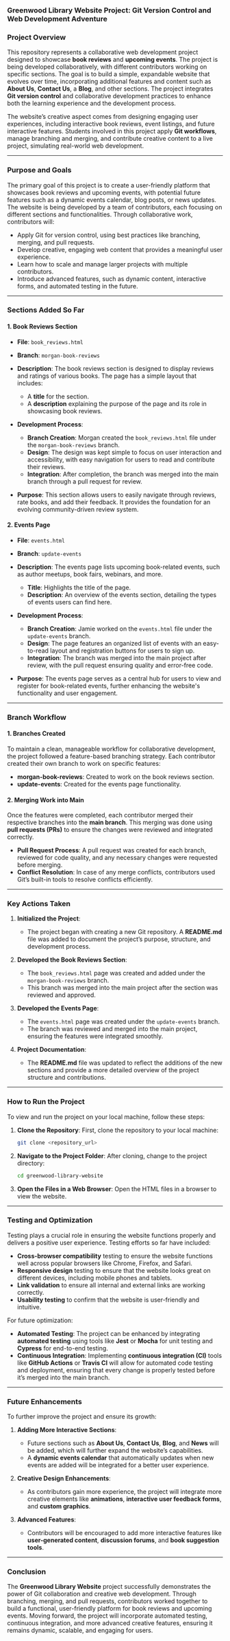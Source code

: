 ### **Greenwood Library Website Project: Git Version Control and Web Development Adventure**

### **Project Overview**

This repository represents a collaborative web development project designed to showcase **book reviews** and **upcoming events**. The project is being developed collaboratively, with different contributors working on specific sections. The goal is to build a simple, expandable website that evolves over time, incorporating additional features and content such as **About Us**, **Contact Us**, a **Blog**, and other sections. The project integrates **Git version control** and collaborative development practices to enhance both the learning experience and the development process.

The website’s creative aspect comes from designing engaging user experiences, including interactive book reviews, event listings, and future interactive features. Students involved in this project apply **Git workflows**, manage branching and merging, and contribute creative content to a live project, simulating real-world web development.

---

### **Purpose and Goals**

The primary goal of this project is to create a user-friendly platform that showcases book reviews and upcoming events, with potential future features such as a dynamic events calendar, blog posts, or news updates. The website is being developed by a team of contributors, each focusing on different sections and functionalities. Through collaborative work, contributors will:

- Apply Git for version control, using best practices like branching, merging, and pull requests.
- Develop creative, engaging web content that provides a meaningful user experience.
- Learn how to scale and manage larger projects with multiple contributors.
- Introduce advanced features, such as dynamic content, interactive forms, and automated testing in the future.

---

### **Sections Added So Far**

#### **1. Book Reviews Section**
- **File**: `book_reviews.html`
- **Branch**: `morgan-book-reviews`
- **Description**: The book reviews section is designed to display reviews and ratings of various books. The page has a simple layout that includes:
  - A **title** for the section.
  - A **description** explaining the purpose of the page and its role in showcasing book reviews.
  
- **Development Process**:
  - **Branch Creation**: Morgan created the `book_reviews.html` file under the `morgan-book-reviews` branch.
  - **Design**: The design was kept simple to focus on user interaction and accessibility, with easy navigation for users to read and contribute their reviews.
  - **Integration**: After completion, the branch was merged into the main branch through a pull request for review.

- **Purpose**: This section allows users to easily navigate through reviews, rate books, and add their feedback. It provides the foundation for an evolving community-driven review system.

#### **2. Events Page**
- **File**: `events.html`
- **Branch**: `update-events`
- **Description**: The events page lists upcoming book-related events, such as author meetups, book fairs, webinars, and more.
  - **Title**: Highlights the title of the page.
  - **Description**: An overview of the events section, detailing the types of events users can find here.

- **Development Process**:
  - **Branch Creation**: Jamie worked on the `events.html` file under the `update-events` branch.
  - **Design**: The page features an organized list of events with an easy-to-read layout and registration buttons for users to sign up.
  - **Integration**: The branch was merged into the main project after review, with the pull request ensuring quality and error-free code.

- **Purpose**: The events page serves as a central hub for users to view and register for book-related events, further enhancing the website's functionality and user engagement.

---

### **Branch Workflow**

#### **1. Branches Created**
To maintain a clean, manageable workflow for collaborative development, the project followed a feature-based branching strategy. Each contributor created their own branch to work on specific features:

- **morgan-book-reviews**: Created to work on the book reviews section.
- **update-events**: Created for the events page functionality.

#### **2. Merging Work into Main**
Once the features were completed, each contributor merged their respective branches into the **main branch**. This merging was done using **pull requests (PRs)** to ensure the changes were reviewed and integrated correctly.

- **Pull Request Process**: A pull request was created for each branch, reviewed for code quality, and any necessary changes were requested before merging.
- **Conflict Resolution**: In case of any merge conflicts, contributors used Git’s built-in tools to resolve conflicts efficiently.

---

### **Key Actions Taken**

1. **Initialized the Project**:
   - The project began with creating a new Git repository. A **README.md** file was added to document the project’s purpose, structure, and development process.

2. **Developed the Book Reviews Section**:
   - The `book_reviews.html` page was created and added under the `morgan-book-reviews` branch.
   - This branch was merged into the main project after the section was reviewed and approved.

3. **Developed the Events Page**:
   - The `events.html` page was created under the `update-events` branch.
   - The branch was reviewed and merged into the main project, ensuring the features were integrated smoothly.

4. **Project Documentation**:
   - The **README.md** file was updated to reflect the additions of the new sections and provide a more detailed overview of the project structure and contributions.

---

### **How to Run the Project**

To view and run the project on your local machine, follow these steps:

1. **Clone the Repository**:
   First, clone the repository to your local machine:

   ```bash
   git clone <repository_url>
   ```

2. **Navigate to the Project Folder**:
   After cloning, change to the project directory:

   ```bash
   cd greenwood-library-website
   ```

3. **Open the Files in a Web Browser**:
   Open the HTML files in a browser to view the website.

---

### **Testing and Optimization**

Testing plays a crucial role in ensuring the website functions properly and delivers a positive user experience. Testing efforts so far have included:

- **Cross-browser compatibility** testing to ensure the website functions well across popular browsers like Chrome, Firefox, and Safari.
- **Responsive design** testing to ensure that the website looks great on different devices, including mobile phones and tablets.
- **Link validation** to ensure all internal and external links are working correctly.
- **Usability testing** to confirm that the website is user-friendly and intuitive.

For future optimization:

- **Automated Testing**: The project can be enhanced by integrating **automated testing** using tools like **Jest** or **Mocha** for unit testing and **Cypress** for end-to-end testing.
- **Continuous Integration**: Implementing **continuous integration (CI)** tools like **GitHub Actions** or **Travis CI** will allow for automated code testing and deployment, ensuring that every change is properly tested before it’s merged into the main branch.

---

### **Future Enhancements**

To further improve the project and ensure its growth:

1. **Adding More Interactive Sections**:
   - Future sections such as **About Us**, **Contact Us**, **Blog**, and **News** will be added, which will further expand the website’s capabilities.
   - A **dynamic events calendar** that automatically updates when new events are added will be integrated for a better user experience.

2. **Creative Design Enhancements**:
   - As contributors gain more experience, the project will integrate more creative elements like **animations**, **interactive user feedback forms**, and **custom graphics**.

3. **Advanced Features**:
   - Contributors will be encouraged to add more interactive features like **user-generated content**, **discussion forums**, and **book suggestion tools**.

---

### **Conclusion**

The **Greenwood Library Website** project successfully demonstrates the power of Git collaboration and creative web development. Through branching, merging, and pull requests, contributors worked together to build a functional, user-friendly platform for book reviews and upcoming events. Moving forward, the project will incorporate automated testing, continuous integration, and more advanced creative features, ensuring it remains dynamic, scalable, and engaging for users.
